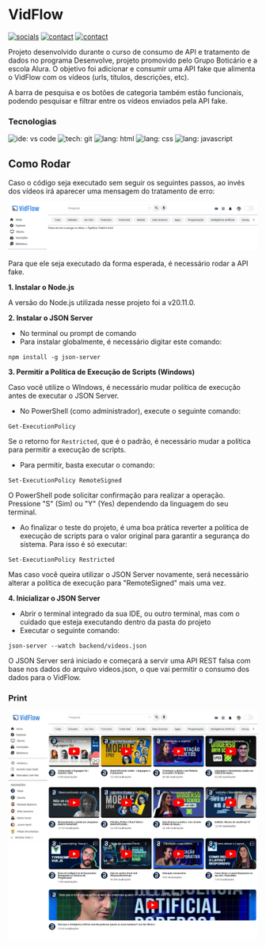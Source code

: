 # VidFlow

[![socials](https://img.shields.io/badge/linkedin-oliverbenites-steelblue?style=plastic&logo=linkedin&logoColor=0077B5&labelColor=white "socials")](https://www.linkedin.com/in/oliwerb/) 
[![contact](https://img.shields.io/badge/protonmail-darkslateblue?style=plastic&logo=protonmail&logoColor=darkslateblue&labelColor=white "socials")](mailto:olwrrb@protonmail.com") 
[![contact](https://img.shields.io/badge/gmail-firebrick?style=plastic&logo=gmail&logoColor=B22222&labelColor=white "socials")](mailto:benites.olivr@gmail.com.com")

Projeto desenvolvido durante o curso de consumo de API e tratamento de dados no programa Desenvolve, projeto promovido pelo Grupo Boticário e a escola Alura. O objetivo foi adicionar e consumir uma API fake que alimenta o VidFlow com os vídeos (urls, títulos, descrições, etc).

A barra de pesquisa e os botões de categoria também estão funcionais, podendo pesquisar e filtrar entre os vídeos enviados pela API fake.

### Tecnologias
![ide: vs code](https://img.shields.io/badge/IDE-visual_studio_code-lightblue?style=plastic&logo=visualstudiocode&logoColor=0078D4&labelColor=white&color=0078D4)
![tech: git](https://img.shields.io/badge/git-orangered?style=plastic&logo=git&logoColor=FF4500&labelColor=white)
![lang: html](https://img.shields.io/badge/lang.-html-darkorange?style=plastic&logo=html5&logoColor=FF8C00&labelColor=white)
![lang: css](https://img.shields.io/badge/lang.-css-royalblue?style=plastic&logo=css3&logoColor=4169E1&labelColor=white)
![lang: javascript](https://img.shields.io/badge/lang.-javascript-gold?style=plastic&logo=javascript&logoColor=FFD700&labelColor=191919)

## Como Rodar

Caso o código seja executado sem seguir os seguintes passos, ao invés dos vídeos irá aparecer uma mensagem do tratamento de erro:

![alt text](img/Screenshot_Error.png)

Para que ele seja executado da forma esperada, é necessário rodar a API fake.

**1. Instalar o Node.js**

A versão do Node.js utilizada nesse projeto foi a v20.11.0.

**2. Instalar o JSON Server**

- No terminal ou prompt de comando
- Para instalar globalmente, é necessário digitar este comando:

```shell
npm install -g json-server
```

**3. Permitir a Política de Execução de Scripts (Windows)**

Caso você utilize o WIndows, é necessário mudar política de execução antes de executar o JSON Server.

- No PowerShell (como administrador), execute o seguinte comando:

```shell
Get-ExecutionPolicy
```

Se o retorno for `Restricted`, que é o padrão, é necessário mudar a política para permitir a execução de scripts.

- Para permitir, basta executar o comando:

```shell
Set-ExecutionPolicy RemoteSigned
```

O PowerShell pode solicitar confirmação para realizar a operação. Pressione "S" (Sim) ou "Y" (Yes) dependendo da linguagem do seu terminal.

- Ao finalizar o teste do projeto, é uma boa prática reverter a política de execução de scripts para o valor original para garantir a segurança do sistema. Para isso é só executar:

```shell
Set-ExecutionPolicy Restricted
```

Mas caso você queira utilizar o JSON Server novamente, será necessário alterar a política de execução para "RemoteSigned" mais uma vez.

**4. Inicializar o JSON Server**

- Abrir o terminal integrado da sua IDE, ou outro terminal, mas com o cuidado que esteja executando dentro da pasta do projeto
- Executar o seguinte comando:

```shell
json-server --watch backend/videos.json
```

O JSON Server será iniciado e começará a servir uma API REST falsa com base nos dados do arquivo videos.json, o que vai permitir o consumo dos dados para o VidFlow.

### Print

![alt text](/img/Screenshot_VidFlow.jpeg)